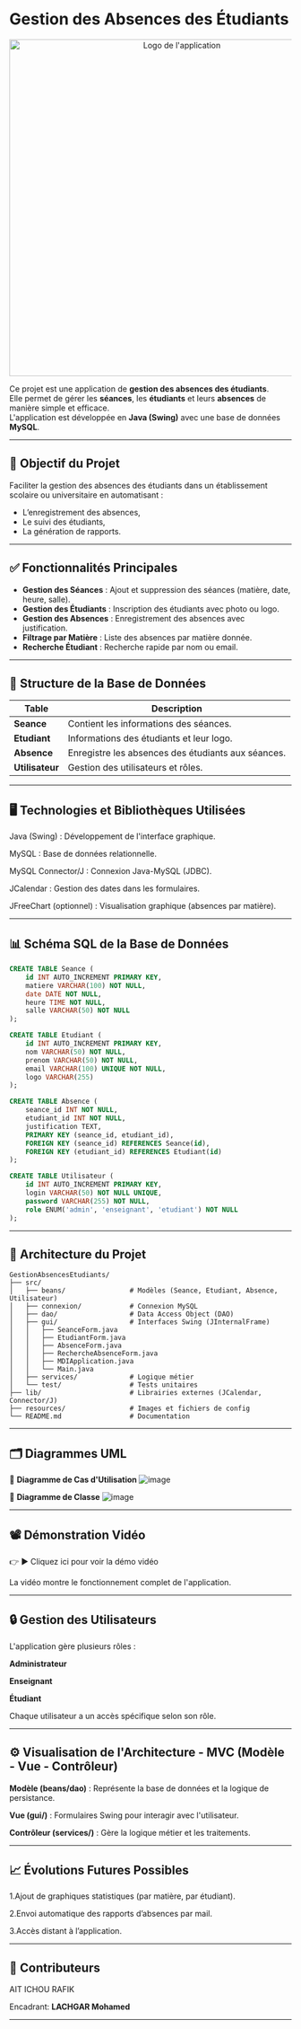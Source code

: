 # Gestion des Absences des Étudiants

<p align="center">
  <img src="Gestion%20ABS.png" alt="Logo de l'application" width="600">
</p>

Ce projet est une application de **gestion des absences des étudiants**.  
Elle permet de gérer les **séances**, les **étudiants** et leurs **absences** de manière simple et efficace.  
L'application est développée en **Java (Swing)** avec une base de données **MySQL**.

---

## 🎯 Objectif du Projet

Faciliter la gestion des absences des étudiants dans un établissement scolaire ou universitaire en automatisant :
- L’enregistrement des absences,
- Le suivi des étudiants,
- La génération de rapports.

---

## ✅ Fonctionnalités Principales
- **Gestion des Séances** : Ajout et suppression des séances (matière, date, heure, salle).
- **Gestion des Étudiants** : Inscription des étudiants avec photo ou logo.
- **Gestion des Absences** : Enregistrement des absences avec justification.
- **Filtrage par Matière** : Liste des absences par matière donnée.
- **Recherche Étudiant** : Recherche rapide par nom ou email.

---

## 📄 Structure de la Base de Données

| Table           | Description                                        |
| --------------- | -------------------------------------------------- |
| **Seance**      | Contient les informations des séances.             |
| **Etudiant**    | Informations des étudiants et leur logo.           |
| **Absence**     | Enregistre les absences des étudiants aux séances. |
| **Utilisateur** | Gestion des utilisateurs et rôles.                 |

---
## 🖥️ Technologies et Bibliothèques Utilisées
Java (Swing) : Développement de l'interface graphique.

MySQL : Base de données relationnelle.

MySQL Connector/J : Connexion Java-MySQL (JDBC).

JCalendar : Gestion des dates dans les formulaires.

JFreeChart (optionnel) : Visualisation graphique (absences par matière).

---
## 📊 Schéma SQL de la Base de Données

```sql
CREATE TABLE Seance (
    id INT AUTO_INCREMENT PRIMARY KEY,
    matiere VARCHAR(100) NOT NULL,
    date DATE NOT NULL,
    heure TIME NOT NULL,
    salle VARCHAR(50) NOT NULL
);

CREATE TABLE Etudiant (
    id INT AUTO_INCREMENT PRIMARY KEY,
    nom VARCHAR(50) NOT NULL,
    prenom VARCHAR(50) NOT NULL,
    email VARCHAR(100) UNIQUE NOT NULL,
    logo VARCHAR(255)
);

CREATE TABLE Absence (
    seance_id INT NOT NULL,
    etudiant_id INT NOT NULL,
    justification TEXT,
    PRIMARY KEY (seance_id, etudiant_id),
    FOREIGN KEY (seance_id) REFERENCES Seance(id),
    FOREIGN KEY (etudiant_id) REFERENCES Etudiant(id)
);

CREATE TABLE Utilisateur (
    id INT AUTO_INCREMENT PRIMARY KEY,
    login VARCHAR(50) NOT NULL UNIQUE,
    password VARCHAR(255) NOT NULL,
    role ENUM('admin', 'enseignant', 'etudiant') NOT NULL
);
```
---
## 🏢 Architecture du Projet
```
GestionAbsencesEtudiants/
├── src/
│   ├── beans/                # Modèles (Seance, Etudiant, Absence, Utilisateur)
│   ├── connexion/            # Connexion MySQL
│   ├── dao/                  # Data Access Object (DAO)
│   ├── gui/                  # Interfaces Swing (JInternalFrame)
│   │   ├── SeanceForm.java
│   │   ├── EtudiantForm.java
│   │   ├── AbsenceForm.java
│   │   ├── RechercheAbsenceForm.java
│   │   ├── MDIApplication.java
│   │   └── Main.java
│   ├── services/             # Logique métier
│   └── test/                 # Tests unitaires
├── lib/                      # Librairies externes (JCalendar, Connector/J)
├── resources/                # Images et fichiers de config
└── README.md                 # Documentation
```
---
## 🗂️ Diagrammes UML
📌 **Diagramme de Cas d'Utilisation**
![image](https://github.com/RAFIKAITICHOU/-Suivi-des-Absences/blob/main/use%20cas.png)


📌 **Diagramme de Classe**
![image](https://github.com/RAFIKAITICHOU/-Suivi-des-Absences/blob/main/%20diagramme%20de%20classe.jpeg)


---
## 📽️ Démonstration Vidéo
👉 ▶️ Cliquez ici pour voir la démo vidéo

La vidéo montre le fonctionnement complet de l'application.

---
## 🔒 Gestion des Utilisateurs
L'application gère plusieurs rôles :

**Administrateur**

**Enseignant**

**Étudiant**

Chaque utilisateur a un accès spécifique selon son rôle.

---
## ⚙️ Visualisation de l'Architecture - MVC (Modèle - Vue - Contrôleur)
**Modèle (beans/dao)** : Représente la base de données et la logique de persistance.

**Vue (gui/)** : Formulaires Swing pour interagir avec l'utilisateur.

**Contrôleur (services/)** : Gère la logique métier et les traitements.

---
## 📈 Évolutions Futures Possibles

1.Ajout de graphiques statistiques (par matière, par étudiant).

2.Envoi automatique des rapports d’absences par mail.

3.Accès distant à l’application.

---
## 🤝 Contributeurs
AIT ICHOU RAFIK

Encadrant: **LACHGAR Mohamed**

---
